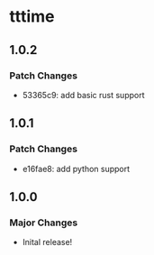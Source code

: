 # tttime

## 1.0.2

### Patch Changes

- 53365c9: add basic rust support

## 1.0.1

### Patch Changes

- e16fae8: add python support

## 1.0.0

### Major Changes

- Inital release!
